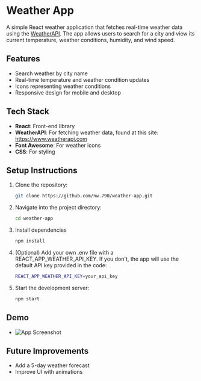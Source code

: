 # Weather App

A simple React weather application that fetches real-time weather data using the [WeatherAPI](https://www.weatherapi.com/). The app allows users to search for a city and view its current temperature, weather conditions, humidity, and wind speed.

## Features
- Search weather by city name
- Real-time temperature and weather condition updates
- Icons representing weather conditions
- Responsive design for mobile and desktop

## Tech Stack
- **React**: Front-end library
- **WeatherAPI**: For fetching weather data, found at this site: https://www.weatherapi.com
- **Font Awesome**: For weather icons
- **CSS**: For styling

## Setup Instructions
1. Clone the repository:
   ```bash
   git clone https://github.com/nw.790/weather-app.git
2. Navigate into the project directory:
    ```bash
    cd weather-app
3. Install dependencies
    ```bash
    npm install
4. (Optional) Add your own .env file with a REACT_APP_WEATHER_API_KEY. If you don't, the app will use the default API key provided in the code:
    ```bash
    REACT_APP_WEATHER_API_KEY=your_api_key
5. Start the development server:
    ```bash
    npm start

## Demo
- ![App Screenshot](weatherscreenshot.png)


## Future Improvements
- Add a 5-day weather forecast
- Improve UI with animations
